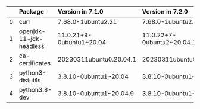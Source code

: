 <!-- markdown-link-check-disable -->

|    | Package                 | Version in 7.1.0         | Version in 7.2.0           | Status   |
|---:|:------------------------|:-------------------------|:---------------------------|:---------|
|  0 | curl                    | 7.68.0-1ubuntu2.21       | 7.68.0-1ubuntu2.22         | UPDATED  |
|  1 | openjdk-11-jdk-headless | 11.0.21+9-0ubuntu1~20.04 | 11.0.22+7-0ubuntu2~20.04.1 | UPDATED  |
|  2 | ca-certificates         | 20230311ubuntu0.20.04.1  | 20230311ubuntu0.20.04.1    |          |
|  3 | python3-distutils       | 3.8.10-0ubuntu1~20.04    | 3.8.10-0ubuntu1~20.04      |          |
|  4 | python3.8-dev           | 3.8.10-0ubuntu1~20.04.9  | 3.8.10-0ubuntu1~20.04.9    |          |